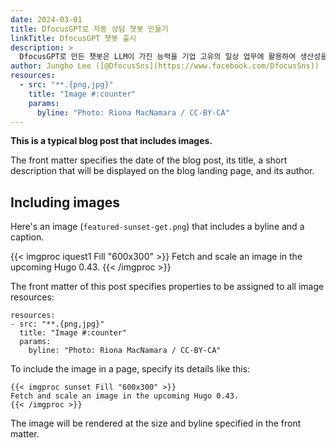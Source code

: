 ```yaml
---
date: 2024-03-01
title: DfocusGPT로 자동 상담 챗봇 만들기
linkTitle: DfocusGPT 챗봇 출시
description: >
  DfocusGPT로 만든 챗봇은 LLM이 가진 능력을 기업 고유의 일상 업무에 활용하여 생산성을 높이는데 사용됩니다.  
author: Jungho Lee ([@DfocusSns](https://www.facebook.com/DfocusSns))
resources:
  - src: "**.{png,jpg}"
    title: "Image #:counter"
    params:
      byline: "Photo: Riona MacNamara / CC-BY-CA"
---
```


**This is a typical blog post that includes images.**

The front matter specifies the date of the blog post, its title, a short description that will be displayed on the blog landing page, and its author.

## Including images

Here's an image (`featured-sunset-get.png`) that includes a byline and a caption.

{{< imgproc iquest1 Fill "600x300" >}}
Fetch and scale an image in the upcoming Hugo 0.43.
{{< /imgproc >}}

The front matter of this post specifies properties to be assigned to all image resources:

```
resources:
- src: "**.{png,jpg}"
  title: "Image #:counter"
  params:
    byline: "Photo: Riona MacNamara / CC-BY-CA"
```

To include the image in a page, specify its details like this:

```
{{< imgproc sunset Fill "600x300" >}}
Fetch and scale an image in the upcoming Hugo 0.43.
{{< /imgproc >}}
```

The image will be rendered at the size and byline specified in the front matter.


